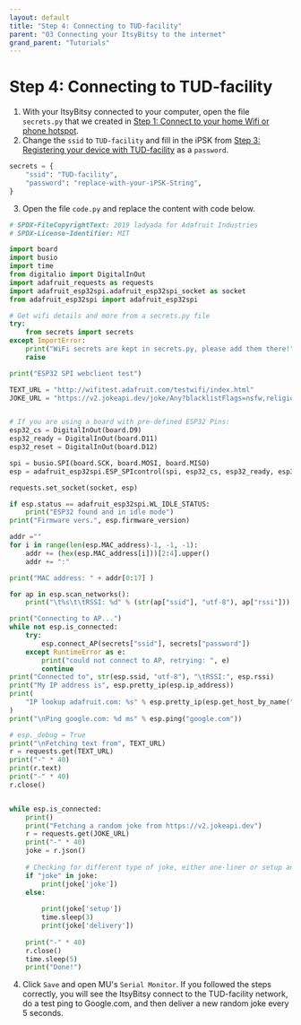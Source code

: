 ```yaml
---
layout: default
title: "Step 4: Connecting to TUD-facility"
parent: "03 Connecting your ItsyBitsy to the internet"
grand_parent: "Tutorials"
---
```


# Step 4: Connecting to TUD-facility

1. With your ItsyBitsy connected to your computer, open the file `secrets.py` that we created in [Step 1: Connect to your home Wifi or phone hotspot](/docs/tutorials/03-connect-to-the-internet/step-1.md).
2. Change the `ssid` to `TUD-facility` and fill in the iPSK from [Step 3: Registering your device with TUD-facility](/docs/tutorials/03-connect-to-the-internet/step-3.md) as a `password`.
```python
secrets = {
    "ssid": "TUD-facility",
    "password": "replace-with-your-iPSK-String",
}
```
3. Open the file `code.py` and replace the content with code below.
```python
# SPDX-FileCopyrightText: 2019 ladyada for Adafruit Industries
# SPDX-License-Identifier: MIT

import board
import busio
import time
from digitalio import DigitalInOut
import adafruit_requests as requests
import adafruit_esp32spi.adafruit_esp32spi_socket as socket
from adafruit_esp32spi import adafruit_esp32spi

# Get wifi details and more from a secrets.py file
try:
    from secrets import secrets
except ImportError:
    print("WiFi secrets are kept in secrets.py, please add them there!")
    raise

print("ESP32 SPI webclient test")

TEXT_URL = "http://wifitest.adafruit.com/testwifi/index.html"
JOKE_URL = "https://v2.jokeapi.dev/joke/Any?blacklistFlags=nsfw,religious,political,racist,sexist,explicit"


# If you are using a board with pre-defined ESP32 Pins:
esp32_cs = DigitalInOut(board.D9)
esp32_ready = DigitalInOut(board.D11)
esp32_reset = DigitalInOut(board.D12)

spi = busio.SPI(board.SCK, board.MOSI, board.MISO)
esp = adafruit_esp32spi.ESP_SPIcontrol(spi, esp32_cs, esp32_ready, esp32_reset)

requests.set_socket(socket, esp)

if esp.status == adafruit_esp32spi.WL_IDLE_STATUS:
    print("ESP32 found and in idle mode")
print("Firmware vers.", esp.firmware_version)

addr =""
for i in range(len(esp.MAC_address)-1, -1, -1):
    addr += (hex(esp.MAC_address[i]))[2:4].upper()
    addr += ":"

print("MAC address: " + addr[0:17] )

for ap in esp.scan_networks():
    print("\t%s\t\tRSSI: %d" % (str(ap["ssid"], "utf-8"), ap["rssi"]))

print("Connecting to AP...")
while not esp.is_connected:
    try:
        esp.connect_AP(secrets["ssid"], secrets["password"])
    except RuntimeError as e:
        print("could not connect to AP, retrying: ", e)
        continue
print("Connected to", str(esp.ssid, "utf-8"), "\tRSSI:", esp.rssi)
print("My IP address is", esp.pretty_ip(esp.ip_address))
print(
    "IP lookup adafruit.com: %s" % esp.pretty_ip(esp.get_host_by_name("adafruit.com"))
)
print("\nPing google.com: %d ms" % esp.ping("google.com"))

# esp._debug = True
print("\nFetching text from", TEXT_URL)
r = requests.get(TEXT_URL)
print("-" * 40)
print(r.text)
print("-" * 40)
r.close()


while esp.is_connected:
    print()
    print("Fetching a random joke from https://v2.jokeapi.dev")
    r = requests.get(JOKE_URL)
    print("-" * 40)
    joke = r.json()
    
    # Checking for different type of joke, either one-liner or setup and delivery joke
    if "joke" in joke:
        print(joke['joke'])
    else:
            
        print(joke['setup'])
        time.sleep(3)
        print(joke['delivery'])
        
    print("-" * 40)
    r.close()
    time.sleep(5)
    print("Done!")
```
4. Click `Save` and open MU's `Serial Monitor`. If you followed the steps correctly, you will see the ItsyBitsy connect to the TUD-facility network, do a test ping to Google.com, and then deliver a new random joke every 5 seconds.
